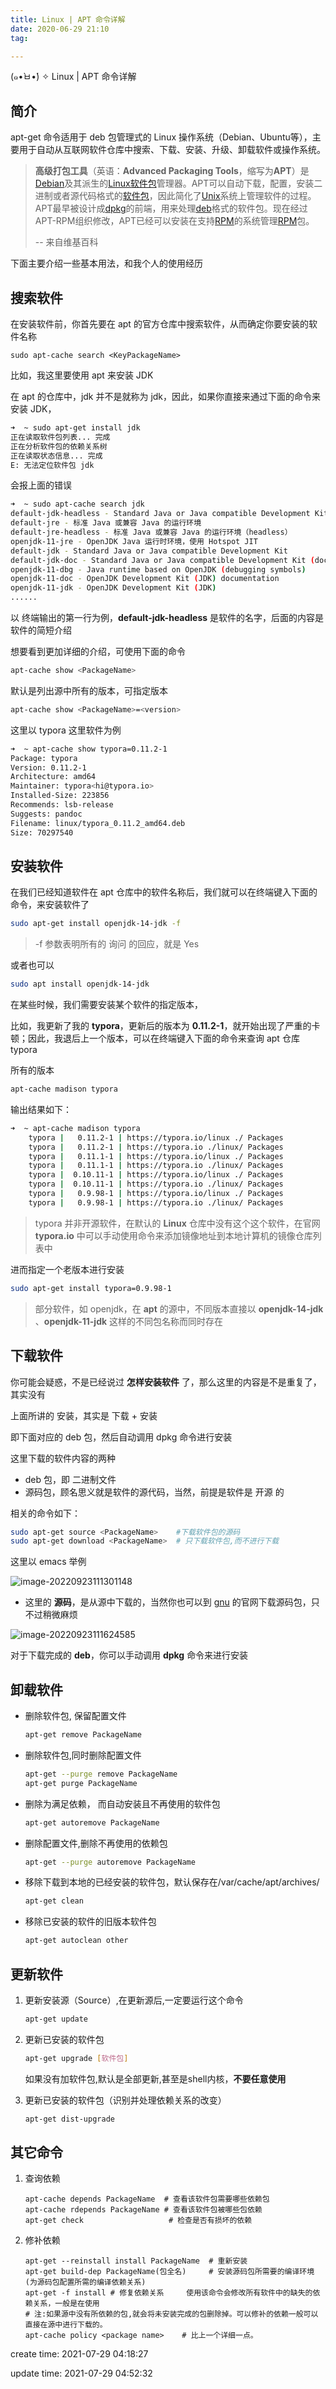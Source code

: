 ```yaml
---
title: Linux | APT 命令详解
date: 2020-06-29 21:10
tag:

---
```


(๑•̀ㅂ•́) ✧ Linux | APT 命令详解

## 简介

apt-get 命令适用于 deb 包管理式的 Linux 操作系统（Debian、Ubuntu等），主要用于自动从互联网软件仓库中搜索、下载、安装、升级、卸载软件或操作系统。

> **高级打包工具**（英语：**Advanced Packaging Tools**，缩写为**APT**）是[Debian](https://zh.wikipedia.org/wiki/Debian)及其派生的[Linux软件包](https://zh.wikipedia.org/wiki/软件包)管理器。APT可以自动下载，配置，安装二进制或者源代码格式的[软件包](https://zh.wikipedia.org/wiki/软件包)，因此简化了[Unix](https://zh.wikipedia.org/wiki/Unix)系统上管理软件的过程。APT最早被设计成[dpkg](https://zh.wikipedia.org/wiki/Dpkg)的前端，用来处理[deb](https://zh.wikipedia.org/wiki/Deb)格式的软件包。现在经过APT-RPM组织修改，APT已经可以安装在支持[RPM](https://zh.wikipedia.org/wiki/RPM套件管理員)的系统管理[RPM](https://zh.wikipedia.org/wiki/RPM套件管理員)包。
>
> -- 来自维基百科

下面主要介绍一些基本用法，和我个人的使用经历

## 搜索软件


在安装软件前，你首先要在 apt 的官方仓库中搜索软件，从而确定你要安装的软件名称

```{.python .input .shell}
sudo apt-cache search <KeyPackageName>
```

比如，我这里要使用 apt 来安装 JDK

在 apt 的仓库中，jdk 并不是就称为 jdk，因此，如果你直接来通过下面的命令来安装 JDK，

```bash
➜  ~ sudo apt-get install jdk
正在读取软件包列表... 完成
正在分析软件包的依赖关系树       
正在读取状态信息... 完成       
E: 无法定位软件包 jdk
```

会报上面的错误

```bash
➜  ~ sudo apt-cache search jdk
default-jdk-headless - Standard Java or Java compatible Development Kit (headless)
default-jre - 标准 Java 或兼容 Java 的运行环境
default-jre-headless - 标准 Java 或兼容 Java 的运行环境（headless）
openjdk-11-jre - OpenJDK Java 运行时环境，使用 Hotspot JIT
default-jdk - Standard Java or Java compatible Development Kit
default-jdk-doc - Standard Java or Java compatible Development Kit (documentation)
openjdk-11-dbg - Java runtime based on OpenJDK (debugging symbols)
openjdk-11-doc - OpenJDK Development Kit (JDK) documentation
openjdk-11-jdk - OpenJDK Development Kit (JDK)
......
```

以 终端输出的第一行为例，**default-jdk-headless** 是软件的名字，后面的内容是软件的简短介绍

想要看到更加详细的介绍，可使用下面的命令

```bash
apt-cache show <PackageName>
```

默认是列出源中所有的版本，可指定版本

```bash
apt-cache show <PackageName>=<version>
```

这里以 typora 这里软件为例

```bash
➜  ~ apt-cache show typora=0.11.2-1 
Package: typora
Version: 0.11.2-1
Architecture: amd64
Maintainer: typora<hi@typora.io>
Installed-Size: 223856
Recommends: lsb-release
Suggests: pandoc
Filename: linux/typora_0.11.2_amd64.deb
Size: 70297540
```

## 安装软件

在我们已经知道软件在 apt 仓库中的软件名称后，我们就可以在终端键入下面的命令，来安装软件了

```bash
sudo apt-get install openjdk-14-jdk -f
```

> -f 参数表明所有的 询问 的回应，就是 Yes

或者也可以

```bash
sudo apt install openjdk-14-jdk
```

在某些时候，我们需要安装某个软件的指定版本，

比如，我更新了我的 **typora**，更新后的版本为 **0.11.2-1**，就开始出现了严重的卡顿；因此，我退后上一个版本，可以在终端键入下面的命令来查询 apt 仓库 typora

所有的版本

```bash
apt-cache madison typora
```

输出结果如下：

```bash
➜  ~ apt-cache madison typora
    typora |   0.11.2-1 | https://typora.io/linux ./ Packages
    typora |   0.11.2-1 | https://typora.io ./linux/ Packages
    typora |   0.11.1-1 | https://typora.io/linux ./ Packages
    typora |   0.11.1-1 | https://typora.io ./linux/ Packages
    typora |  0.10.11-1 | https://typora.io/linux ./ Packages
    typora |  0.10.11-1 | https://typora.io ./linux/ Packages
    typora |   0.9.98-1 | https://typora.io/linux ./ Packages
    typora |   0.9.98-1 | https://typora.io ./linux/ Packages
```

> typora 并非开源软件，在默认的 **Linux** 仓库中没有这个这个软件，在官网 **typora.io** 中可以手动使用命令来添加镜像地址到本地计算机的镜像仓库列表中

进而指定一个老版本进行安装

```bash
sudo apt-get install typora=0.9.98-1
```

> 部分软件，如 openjdk，在 **apt** 的源中，不同版本直接以 **openjdk-14-jdk** 、**openjdk-11-jdk** 这样的不同包名称而同时存在

## 下载软件

你可能会疑惑，不是已经说过 **怎样安装软件** 了，那么这里的内容是不是重复了，其实没有

上面所讲的 安装，其实是 下载 + 安装

即下面对应的 deb 包，然后自动调用 dpkg 命令进行安装

这里下载的软件内容的两种

- deb 包，即 二进制文件
- 源码包，顾名思义就是软件的源代码，当然，前提是软件是 开源 的

相关的命令如下：

```bash
sudo apt-get source <PackageName>    #下载软件包的源码
sudo apt-get download <PackageName>  # 只下载软件包,而不进行下载
```

这里以 emacs 举例

![image-20220923111301148](../assets/image-20220923111301148.png)

- 这里的 **源码**，是从源中下载的，当然你也可以到 [gnu](https://www.gnu.org/software/emacs/) 的官网下载源码包，只不过稍微麻烦

![image-20220923111624585](../assets/image-20220923111624585.png)

对于下载完成的 **deb**，你可以手动调用 **dpkg** 命令来进行安装

## 卸载软件

- 删除软件包, 保留配置文件

  ```bash
  apt-get remove PackageName
  ```

- 删除软件包,同时删除配置文件

  ```bash
  apt-get --purge remove PackageName
  apt-get purge PackageName
  ```

- 删除为满足依赖， 而自动安装且不再使用的软件包

  ```bash
  apt-get autoremove PackageName
  ```

- 删除配置文件,删除不再使用的依赖包

  ```bash
  apt-get --purge autoremove PackageName
  ```

- 移除下载到本地的已经安装的软件包，默认保存在/var/cache/apt/archives/

  ```bash
  apt-get clean
  ```

- 移除已安装的软件的旧版本软件包

  ```bash
  apt-get autoclean other
  ```

## 更新软件

1. 更新安装源（Source）,在更新源后,一定要运行这个命令

   ```bash
   apt-get update
   ```

2. 更新已安装的软件包

   ```bash
   apt-get upgrade [软件包]
   ```

   如果没有加软件包,默认是全部更新,甚至是shell内核，**不要任意使用**

3. 更新已安装的软件包（识别并处理依赖关系的改变）

   ```bash
   apt-get dist-upgrade
   ```


## 其它命令

1. 查询依赖

   ```shell
   apt-cache depends PackageName  # 查看该软件包需要哪些依赖包
   apt-cache rdepends PackageName # 查看该软件包被哪些包依赖
   apt-get check 				   # 检查是否有损坏的依赖
   ```

2. 修补依赖

   ```shell
   apt-get --reinstall install PackageName  # 重新安装
   apt-get build-dep PackageName(包全名)     # 安装源码包所需要的编译环境 (为源码包配置所需的编译依赖关系)
   apt-get -f install # 修复依赖关系     使用该命令会修改所有软件中的缺失的依赖关系，一般是在使用
   # 注:如果源中没有所依赖的包,就会将未安装完成的包删除掉。可以修补的依赖一般可以直接在源中进行下载的。
   apt-cache policy <package name>    # 比上一个详细一点。
   ```



create time: 2021-07-29 04:18:27

update time: 2021-07-29 04:52:32
